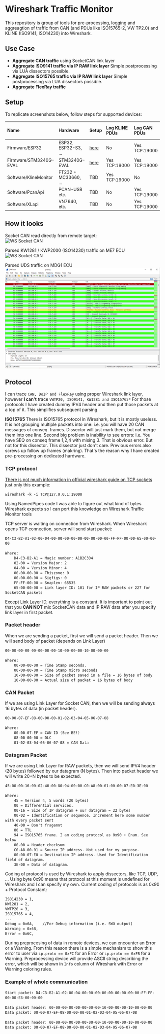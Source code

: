 # Wireshark Traffic Monitor
This repository is group of tools for pre-processing, logging and aggreagtion of traffic from CAN (and PDUs like ISO15765-2, VW TP2.0) and KLINE (ISO9141, ISO14230) into Wireshark.

## Use Case
 * **Aggregate CAN traffic** using SocketCAN link layer
 * **Aggregate ISO9141 traffic via IP RAW link layer** Simple postprocessing via LUA dissectors possible.
 * **Aggregate ISO15765 traffic via IP RAW link layer** Simple postprocessing via LUA dissectors possible.
 * **Aggregate FlexRay traffic**

## Setup
To replicate screenshots below, follow steps for supported devices: 

| Name                   | Hardware             | Setup                   | Log KLINE PDUs | Log CAN PDUs  | Log CAN frames | Log FlexRay frames |
| :--------------------- | :------------------- | :---------------------- | :------------- | :-----------  | :------------- | :----------------- |
| Firmware/ESP32         | ESP32, ESP32-S3, ... | [here](/Setup_ESP32.md) | No             | Yes TCP:19000 | Yes TCP:19001  | No                 |
| Firmware/STM3240G-EVAL | STM3240G-EVAL        | [here](/Setup_STM32.md) | Yes TCP:19000  | Yes TCP:19000 | Yes TCP:19001  | No                 |
| Software/KlineMonitor  | FT232 + MC33660, ... | TBD                     | Yes TCP:19000  | No            | No             | No                 |
| Software/PcanApi       | PCAN-USB etc.        | TBD                     | No             | Yes TCP:19000 | Yes TCP:19001  | No                 |
| Software/XLapi         | VN7640, etc.         | TBD                     | No             | Yes TCP:19000 | Yes TCP:19001  | Yes TCP:19002      |

## How it looks
Socket CAN read directly from remote target:  
![WS Socket CAN](/Resources/Wireshark_SocketCAN_Example.png)

Parsed KW1281 / KWP2000 (ISO14230) traffic on ME7 ECU  
![WS Socket CAN](/Resources/Wireshark_KWP2000_Example.png)

Parsed UDS traffic on MDG1 ECU  
![WS Socket CAN](/Resources/Wireshark_UDS_Example.png)

## Protocol
I can trace `CAN, DoIP and FlexRay` using proper Wireshark link layer, however **I can't** trace `VWTP20, ISO9141, KW1281 and ISO15765*` For those protocols I have created dummy IPV4 header and then put those packets at a top of it. This simplifies subsequent parsing.

**ISO15765** There is ISO15765 protocol in Wireshark, but it is mostly useless. It is not grouping multiple packets into one: i.e. you will have 20 CAN messages of conseq. frames. Dissector will just mark them, but not merge them into one line. Second big problem is inability to see errors: i.e. You have SEQ on conseq frame 1,2,4 with mising 3. That is obvious error. But not for this dissector. This dissector just don't care. Previous errors also screws up follow up frames (makring). That's the reason why I have created pre-processing on dedicated hardware.

### TCP protocol
[There is not much information in official wireshark guide on TCP sockets](https://wiki.wireshark.org/CaptureSetup/Pipes) just only this example:  
```
wireshark -k -i TCP@127.0.0.1:19000
```
Using NamedPipes code I was able to figure out what kind of bytes Wireshark expects so I can port this knowledge on Wireshark Traffic Monitor tools

TCP server is waiting on connection from Wireshark. When Wireshark opens TCP connection, server will send start packet:
```
D4-C3-B2-A1-02-00-04-00-00-00-00-00-00-00-00-00-FF-FF-00-00-65-00-00-00

Where:
    D4-C3-B2-A1 = Magic number: A1B2C3D4
    02-00 = Version Major: 2
    04-00 = Version Minor: 4
    00-00-00-00 = Thiszone: 0
    00-00-00-00 = Sigfigs: 0
    FF-FF-00-00 = Snaplen: 65535
    65-00-00-00 = Link layer ID: 101 for IP RAW packets or 227 for SocketCAN packets
```
Except Link Layer ID, everything is a constant. It is important to point out that you **CAN NOT** mix SocketCAN data and IP RAW data after you specify link layer in first packet.

### Packet header
When we are sending a packet, first we will send a packet header. Then we will send body of packet (depends on Link Layer)
```
00-00-00-00 00-00-00-00-10-00-00-00-10-00-00-00

Where:
    00-00-00-00 = Time Stamp seconds.
    00-00-00-00 = Time Stamp micro seconds
    10-00-00-00 = Size of packet saved in a file = 16 bytes of body
    10-00-00-00 = Actual size of packet = 16 bytes of body
```

### CAN Packet
If we are using Link Layer for Socket CAN, then we will be sending always 16 bytes of data (in packet header).
```
00-00-07-EF-08-00-00-00-01-02-03-04-05-06-07-08

Where:
    00-00-07-EF = CAN ID (See BE!)
    08-00-00-00 = DLC
    01-02-03-04-05-06-07-08 = CAN Data
```
### Datagram Packet
If we are using Link Layer for RAW packets, then we will send IPV4 header (20 bytes) followed by our datagram (N bytes). Then into packet header we will write 20+N bytes to be expected.
```
45-00-00-16-00-02-40-00-80-94-00-00-C0-A8-00-01-00-00-07-E0-3E-00

Where:
    45 = Version 4, 5 words (20 bytes)
    00 = Differential services.
    00-16 = Size of IP datagram + our datagram = 22 bytes
    00-02 = Identification or sequence. Increment here some number with every packet sent
    40-00 = Don't fragemnt
    80 = TTL
    94 = ISO15765 frame. I am coding protocol as 0x90 + Enum. See below
    00-00 = Header checksum
    C0-A8-00-01 = Source IP address. Not used for my purpose.
    00-00-07-E0 = Destination IP address. Used for Identification field of datagram.
    3E-00 = Data of datagram.
```
Coding of protocol is used by Wireshark to apply dissectors, like TCP, UDP, ... Using byte 0x90 means that protocol at this moment is undefined for Wireshark and I can specify my own. Current coding of protocols is as 0x90 + Protocol Constant:
```
ISO14230 = 1,
KW1281 = 2,
VWTP20 = 3,
ISO15765 = 4,
...
Debug = 0x6A,    //For Debug information (i.e. SWO output)
Warning = 0x6B,
Error = 0x6C,
```
During preprocesing of data in remote devices, we can encounter an Error or a Warning. From this reason there is a simple mechanism to show this error to user via `ip.proto == 0xFC` for an Error or `ip.proto == 0xFB` for a Warning. Preprocessing device will provide ASCII string describing the error, which will be shown in `Info` column of Wireshark with Error or Warning coloring rules.

### Example of whole communication
```
Start packet: D4-C3-B2-A1-02-00-04-00-00-00-00-00-00-00-00-00-FF-FF-00-00-E3-00-00-00

Data packet header: 00-00-00-00-00-00-00-00-10-00-00-00-10-00-00-00
Data packet: 00-00-07-EF-08-00-00-00-01-02-03-04-05-06-07-08

Data packet header: 00-00-00-00-00-00-00-00-10-00-00-00-10-00-00-00
Data packet: 00-00-07-EF-08-00-00-00-01-02-03-04-05-06-07-08
```